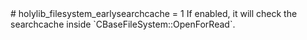 <type name="holylib_filesystem_earlysearchcache" category="" is="convar">
	<summary>
		# holylib_filesystem_earlysearchcache = 1
		If enabled, it will check the searchcache inside `CBaseFileSystem::OpenForRead`.
	</summary>
</type>